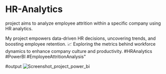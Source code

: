 # HR-Analytics
project aims to analyze employee attrition within a specific company using HR analytics.


My project empowers data-driven HR decisions, uncovering trends, and boosting employee retention. 
📈 Exploring the metrics behind workforce dynamics to enhance company culture and productivity. 
#HRAnalytics #PowerBI #EmployeeAttritionAnalysis"







#output
![Screenshot_project_power_bi](https://github.com/sumitroy5/HR-Analytics/assets/137485553/31dbde7d-cae8-462f-b1bf-665bed354742)
